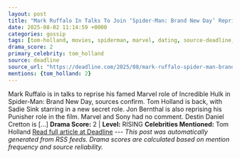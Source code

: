 ```yaml
---
layout: post
title: "Mark Ruffalo In Talks To Join ‘Spider-Man: Brand New Day’ Reprising Incredible Hulk Role"
date: 2025-08-02 11:14:59 +0000
categories: gossip
tags: [tom-holland, movies, spiderman, marvel, dating, source-deadline, drama-rising]
drama_score: 2
primary_celebrity: tom_holland
source: deadline
source_url: "https://deadline.com/2025/08/mark-ruffalo-spider-man-brand-new-day-incredible-hulk-1236476885/"
mentions: {tom_holland: 2}
---
```


Mark Ruffalo is in talks to reprise his famed Marvel role of Incredible Hulk in Spider-Man: Brand New Day, sources confirm. Tom Holland is back, with Sadie Sink starring in a new secret role. Jon Bernthal is also reprising his Punisher role in the film. Marvel and Sony had no comment. Destin Daniel Cretton is […] **Drama Score:** 2 | **Level:** RISING **Celebrities Mentioned:** Tom Holland [Read full article at Deadline](https://deadline.com/2025/08/mark-ruffalo-spider-man-brand-new-day-incredible-hulk-1236476885/) --- *This post was automatically generated from RSS feeds. Drama scores are calculated based on mention frequency and source reliability.*